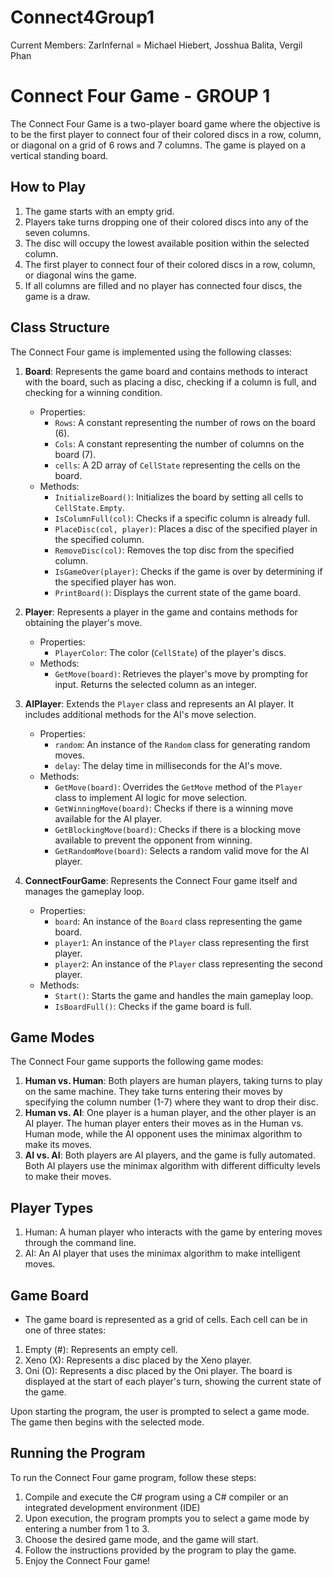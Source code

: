 # Connect4Group1
Current Members: ZarInfernal = Michael Hiebert, Josshua Balita, Vergil Phan

# Connect Four Game - GROUP 1

The Connect Four Game is a two-player board game where the objective is to be the first player to connect four of their colored discs in a row, column, or diagonal on a grid of 6 rows and 7 columns. The game is played on a vertical standing board.

## How to Play
1. The game starts with an empty grid.
2. Players take turns dropping one of their colored discs into any of the seven columns.
3. The disc will occupy the lowest available position within the selected column.
4. The first player to connect four of their colored discs in a row, column, or diagonal wins the game.
5. If all columns are filled and no player has connected four discs, the game is a draw.

## Class Structure
The Connect Four game is implemented using the following classes:

1. **Board**: Represents the game board and contains methods to interact with the board, such as placing a disc, checking if a column is full, and checking for a winning condition.
   - Properties:
     - `Rows`: A constant representing the number of rows on the board (6).
     - `Cols`: A constant representing the number of columns on the board (7).
     - `cells`: A 2D array of `CellState` representing the cells on the board.
   - Methods:
     - `InitializeBoard()`: Initializes the board by setting all cells to `CellState.Empty`.
     - `IsColumnFull(col)`: Checks if a specific column is already full.
     - `PlaceDisc(col, player)`: Places a disc of the specified player in the specified column.
     - `RemoveDisc(col)`: Removes the top disc from the specified column.
     - `IsGameOver(player)`: Checks if the game is over by determining if the specified player has won.
     - `PrintBoard()`: Displays the current state of the game board.

2. **Player**: Represents a player in the game and contains methods for obtaining the player's move.
   - Properties:
     - `PlayerColor`: The color (`CellState`) of the player's discs.
   - Methods:
     - `GetMove(board)`: Retrieves the player's move by prompting for input. Returns the selected column as an integer.

3. **AIPlayer**: Extends the `Player` class and represents an AI player. It includes additional methods for the AI's move selection.
   - Properties:
     - `random`: An instance of the `Random` class for generating random moves.
     - `delay`: The delay time in milliseconds for the AI's move.
   - Methods:
     - `GetMove(board)`: Overrides the `GetMove` method of the `Player` class to implement AI logic for move selection.
     - `GetWinningMove(board)`: Checks if there is a winning move available for the AI player.
     - `GetBlockingMove(board)`: Checks if there is a blocking move available to prevent the opponent from winning.
     - `GetRandomMove(board)`: Selects a random valid move for the AI player.

4. **ConnectFourGame**: Represents the Connect Four game itself and manages the gameplay loop.
   - Properties:
     - `board`: An instance of the `Board` class representing the game board.
     - `player1`: An instance of the `Player` class representing the first player.
     - `player2`: An instance of the `Player` class representing the second player.
   - Methods:
     - `Start()`: Starts the game and handles the main gameplay loop.
     - `IsBoardFull()`: Checks if the game board is full.

## Game Modes
The Connect Four game supports the following game modes:

1. **Human vs. Human**: Both players are human players, taking turns to play on the same machine. They take turns entering their moves by specifying the column number (1-7) where they want to drop their disc.
2. **Human vs. AI**: One player is a human player, and the other player is an AI player. The human player enters their moves as in the Human vs. Human mode, while the AI opponent uses the minimax algorithm to make its moves.
3. **AI vs. AI**: Both players are AI players, and the game is fully automated. Both AI players use the minimax algorithm with different difficulty levels to make their moves.

## Player Types
1. Human: A human player who interacts with the game by entering moves through the command line.
2. AI: An AI player that uses the minimax algorithm to make intelligent moves.

## Game Board
- The game board is represented as a grid of cells. Each cell can be in one of three states:
1. Empty (#): Represents an empty cell.
2. Xeno (X): Represents a disc placed by the Xeno player.
3. Oni (O): Represents a disc placed by the Oni player.
The board is displayed at the start of each player's turn, showing the current state of the game.

Upon starting the program, the user is prompted to select a game mode. The game then begins with the selected mode.

## Running the Program
To run the Connect Four game program, follow these steps:
1. Compile and execute the C# program using a C# compiler or an integrated development environment (IDE)
2. Upon execution, the program prompts you to select a game mode by entering a number from 1 to 3.
3. Choose the desired game mode, and the game will start.
4. Follow the instructions provided by the program to play the game.
5. Enjoy the Connect Four game!



